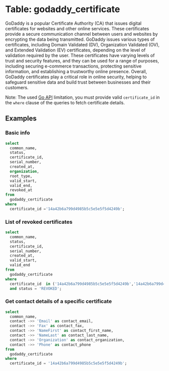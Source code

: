# Table: godaddy_certificate

GoDaddy is a popular Certificate Authority (CA) that issues digital certificates for websites and other online services. These certificates provide a secure communication channel between users and websites by encrypting the data being transmitted. GoDaddy issues various types of certificates, including Domain Validated (DV), Organization Validated (OV), and Extended Validation (EV) certificates, depending on the level of validation required by the user. These certificates have varying levels of trust and security features, and they can be used for a range of purposes, including securing e-commerce transactions, protecting sensitive information, and establishing a trustworthy online presence. Overall, GoDaddy certificates play a critical role in online security, helping to safeguard sensitive data and build trust between businesses and their customers.

Note: The used [Go API](https://pkg.go.dev/github.com/alyx/go-daddy/daddy#CertificatesService.Get) limitation, you must provide valid `certificate_id` in the `where` clause of the queries to fetch certificate details.

## Examples

### Basic info

```sql
select
  common_name,
  status,
  certificate_id,
  serial_number,
  created_at,
  organization,
  root_type,
  valid_start,
  valid_end,
  revoked_at
from
  godaddy_certificate
where
  certificate_id ='14a42b6a799d4985b5c5e5e5f5d4249b';
```

### List of revoked certificates

```sql
select
  common_name,
  status,
  certificate_id,
  serial_number,
  created_at,
  valid_start,
  valid_end
from
  godaddy_certificate
where
  certificate_id  in ('14a42b6a799d4985b5c5e5e5f5d4249b','14a42b6a799d4985b5c5e5e5f5d4249f')
  and status = 'REVOKED';
```

### Get contact details of a specific certificate

```sql
select
  common_name,
  contact ->> 'Email' as contact_email,
  contact ->> 'Fax' as contact_fax,
  contact ->> 'NameFirst' as contact_first_name,
  contact ->> 'NameLast' as contact_last_name,
  contact ->> 'Organization' as contact_organization,
  contact ->> 'Phone' as contact_phone
from
  godaddy_certificate
where
  certificate_id = '14a42b6a799d4985b5c5e5e5f5d4249b';
```
